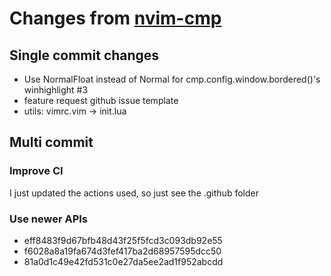 # Changes from [nvim-cmp](https://github.com/hrsh7th/nvim-cmp)

## Single commit changes

- Use NormalFloat instead of Normal for cmp.config.window.bordered()'s winhighlight #3
- feature request github issue template
- utils: vimrc.vim -> init.lua

## Multi commit

### Improve CI

I just updated the actions used, so just see the .github folder

### Use newer APIs

- eff8483f9d67bfb48d43f25f5fcd3c093db92e55
- f6028a8a19fa674d3fef417ba2d68957595dcc50
- 81a0d1c49e42fd531c0e27da5ee2ad1f952abcdd
